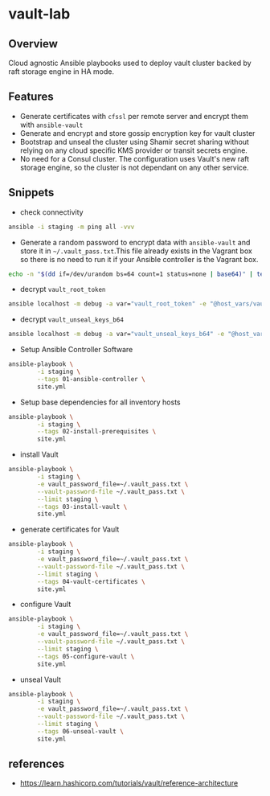 # vault-lab

## Overview

Cloud agnostic Ansible playbooks used to deploy vault cluster backed by raft storage engine in HA mode. 

## Features

- Generate certificates with `cfssl` per remote server and encrypt them with `ansible-vault` 
- Generate and encrypt and store gossip encryption key for vault cluster
- Bootstrap and unseal the cluster using Shamir secret sharing without relying on any cloud specific KMS provider or transit secrets engine. 
- No need for a Consul cluster. The configuration uses Vault's new raft storage engine, so the cluster is not dependant on any other service.

## Snippets

- check connectivity

```bash
ansible -i staging -m ping all -vvv
```

- Generate a random password to encrypt data with `ansible-vault` and store it in `~/.vault_pass.txt`.This file already exists in the Vagrant box so there is no need to run it if your Ansible controller is the Vagrant box.

```bash
echo -n "$(dd if=/dev/urandom bs=64 count=1 status=none | base64)" | tee ~/.vault_pass.txt
```

- decrypt  `vault_root_token`

```bash
ansible localhost -m debug -a var="vault_root_token" -e "@host_vars/vault_root_token.yml" --vault-password-file ~/.vault_pass.txt
```
- decrypt  `vault_unseal_keys_b64`

```bash
ansible localhost -m debug -a var="vault_unseal_keys_b64" -e "@host_vars/vault_unseal_keys_b64.yml" --vault-password-file ~/.vault_pass.txt
```

- Setup Ansible Controller Software

```bash
ansible-playbook \
        -i staging \
        --tags 01-ansible-controller \
        site.yml
```

- Setup base dependencies for all inventory hosts

```bash
ansible-playbook \
        -i staging \
        --tags 02-install-prerequisites \
        site.yml
```

- install Vault

```bash
ansible-playbook \
        -i staging \
        -e vault_password_file=~/.vault_pass.txt \
        --vault-password-file ~/.vault_pass.txt \
        --limit staging \
        --tags 03-install-vault \
        site.yml
```

- generate certificates for Vault

```bash
ansible-playbook \
        -i staging \
        -e vault_password_file=~/.vault_pass.txt \
        --vault-password-file ~/.vault_pass.txt \
        --limit staging \
        --tags 04-vault-certificates \
        site.yml
```

- configure Vault

```bash
ansible-playbook \
        -i staging \
        -e vault_password_file=~/.vault_pass.txt \
        --vault-password-file ~/.vault_pass.txt \
        --limit staging \
        --tags 05-configure-vault \
        site.yml
```

- unseal Vault

```bash
ansible-playbook \
        -i staging \
        -e vault_password_file=~/.vault_pass.txt \
        --vault-password-file ~/.vault_pass.txt \
        --limit staging \
        --tags 06-unseal-vault \
        site.yml
```

## references

- <https://learn.hashicorp.com/tutorials/vault/reference-architecture>



